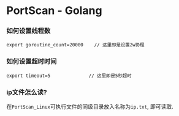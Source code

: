 # PortScan - Golang
### 如何设置线程数
```
export goroutine_count=20000    // 这里即是设置2w协程
```

### 如何设置超时时间
```
export timeout=5              // 这里即是5秒超时
```

### ip文件怎么读?
在`PortScan_Linux`可执行文件的同级目录放入名称为`ip.txt`, 即可读取.
